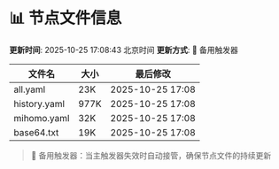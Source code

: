 # 📊 节点文件信息

**更新时间**: 2025-10-25 17:08:43 北京时间
**更新方式**: 🔄 备用触发器

| 文件名 | 大小 | 最后修改 |
|--------|------|----------|
| all.yaml | 23K | 2025-10-25 17:08 |
| history.yaml | 977K | 2025-10-25 17:08 |
| mihomo.yaml | 32K | 2025-10-25 17:08 |
| base64.txt | 19K | 2025-10-25 17:08 |

> 🔄 备用触发器：当主触发器失效时自动接管，确保节点文件的持续更新
